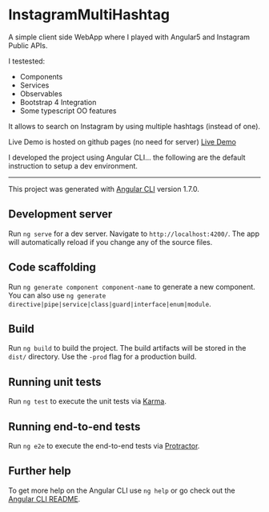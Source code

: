 # InstagramMultiHashtag

A simple client side WebApp where I played with Angular5 and Instagram Public APIs.

I testested:
* Components
* Services
* Observables
* Bootstrap 4 Integration
* Some typescript OO features

It allows to search on Instagram by using multiple hashtags (instead of one).

Live Demo is hosted on github pages (no need for server)
[Live Demo](https://h4t0n.github.io/instagram-multiple-hashtag-search/)

I developed the project using Angular CLI... the following are the default instruction to setup a dev environment.

-----------------------------

This project was generated with [Angular CLI](https://github.com/angular/angular-cli) version 1.7.0.

## Development server

Run `ng serve` for a dev server. Navigate to `http://localhost:4200/`. The app will automatically reload if you change any of the source files.

## Code scaffolding

Run `ng generate component component-name` to generate a new component. You can also use `ng generate directive|pipe|service|class|guard|interface|enum|module`.

## Build

Run `ng build` to build the project. The build artifacts will be stored in the `dist/` directory. Use the `-prod` flag for a production build.

## Running unit tests

Run `ng test` to execute the unit tests via [Karma](https://karma-runner.github.io).

## Running end-to-end tests

Run `ng e2e` to execute the end-to-end tests via [Protractor](http://www.protractortest.org/).

## Further help

To get more help on the Angular CLI use `ng help` or go check out the [Angular CLI README](https://github.com/angular/angular-cli/blob/master/README.md).
